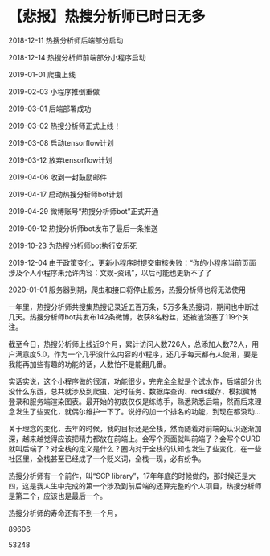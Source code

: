 # 【悲报】热搜分析师已时日无多

2018-12-11 热搜分析师后端部分启动

2018-12-14 热搜分析师前端部分小程序启动

2019-01-01 爬虫上线

2019-02-03 小程序推倒重做

2019-03-01 后端部署成功

2019-03-02 热搜分析师正式上线！

2019-03-08 启动tensorflow计划

2019-03-12 放弃tensorflow计划

2019-04-06 收到一封鼓励邮件

2019-04-17 启动热搜分析师bot计划

2019-04-29 微博账号“热搜分析师bot”正式开通

2019-09-12 热搜分析师bot发布了最后一条推送

2019-10-23 为热搜分析师bot执行安乐死

2019-12-04 由于政策变化，更新小程序时提交审核失败：“你的小程序当前页面涉及个人小程序未允许内容：文娱-资讯”，以后可能也更新不了了

2020-01-01 服务器到期，爬虫和接口将停止服务，热搜分析师也将无法使用

一年里，热搜分析师共搜集热搜记录近五百万条，5万多条热搜词，期间也中断过几天。热搜分析师bot共发布142条微博，收获8名粉丝，还被渣浪塞了119个关注。

截至今日，热搜分析师上线近9个月，累计访问人数726人，总添加人数72人，用户满意度5.0，作为一个几乎没什么内容的小程序，还几乎每天都有人使用，要是我能再加些有趣的功能的话，人数怕不是能翻几番。

实话实说，这个小程序做的很渣，功能很少，完完全全就是个试水作，后端部分也没什么东西，总共就涉及到爬虫、定时任务、数据库查询、redis缓存、模拟微博登录和服务端渲染图表。最开始的初衷仅仅是练练手，熟悉熟悉后端，然而后来理念发生了些变化，就偶尔维护一下了。说好的加一个排名的功能，到现在都没动...

关于理念的变化，去年的时候，我的目标还是全栈，然而随着对前端的认识逐渐加深，越来越觉得应该把精力都放在前端上。会写个页面就叫前端了？会写个CURD就叫后端了？对全栈的定义是什么？圈内对于全栈的认知也发生了些变化，在一些社区里，全栈甚至已经成了一个贬义词，全栈一现，必有纷争。

热搜分析师有一个前作，叫“SCP library”，17年年底的时候做的，那时候还是大四，这是我人生中完成的第一个涉及到前后端的还算完整的个人项目，热搜分析师是第二个，应该也是最后一个。

热搜分析师的寿命还有不到一个月，


89606

53248






